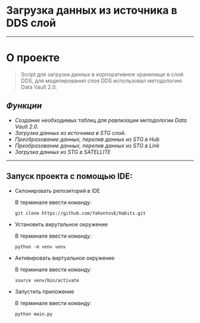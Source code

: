 # __Загрузка данных из источника в DDS слой__
___

# О проекте 
> Script для загрузки данных в корпоративное хранилище в слой DDS,
>  для моделирования слоя DDS использовал методологию Data Vault 2.0.

## ___Функции___
- _Создание необходимых таблиц для равлизации методологии Data Vault 2.0._
- _Загрузка данных из источника в STG слой._
- _Преобразование данных, перелив данных из STG в Hub_
- _Преобразование данных, перелив данных из STG в Link_
- _Загрузка данных из STG в SATELLITE_
___

## Запуск проекта с помощью IDE:

* Склонировать репозиторий в IDE
  
  В терминале ввести команду:
  ```
  git clone https://github.com/YahontovE/Habits.git
* Установить вирутальное окружение

  В терминале ввести команду:
  ```
  python -m venv venv
  ```
* Активировать виртуальное окружение

  В терминале ввести команду:
  ```
  source venv/bin/activate
  ```
* Запустить приложение

  В терминале ввести команду:
  ```
  python main.py
  ```

